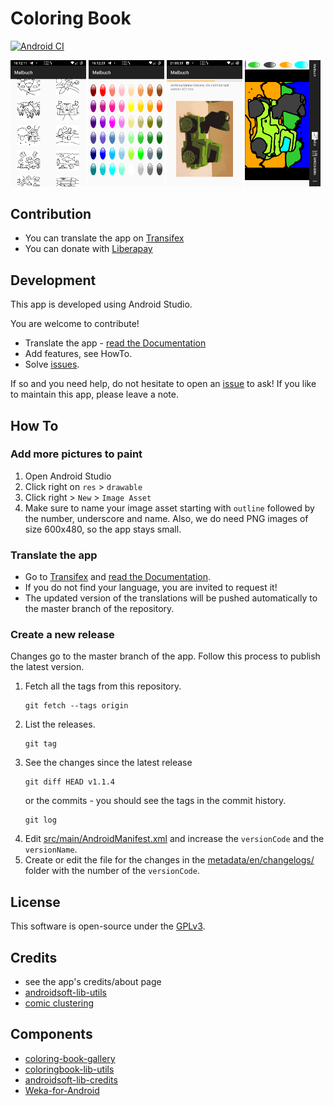 # Coloring Book
[![Android CI](https://github.com/niccokunzmann/androidsoft-coloring/workflows/Android%20CI/badge.svg)](https://github.com/niccokunzmann/androidsoft-coloring/actions?query=workflow%3A%22Android+CI%22)

<img src="metadata/en/images/phoneScreenshots/02choose.png" width="24%"> <img src="metadata/en/images/phoneScreenshots/03colors.png" width="24%"> <img src="metadata/en/images/phoneScreenshots/05classify.png" width="24%"> <img src="metadata/en/images/phoneScreenshots/06paint.png" width="24%">

## Contribution

- You can translate the app on [Transifex](https://www.transifex.com/mundraub-android/coloring-book/)
- You can donate with [Liberapay](https://liberapay.com/Fruit-Radar-Development)

## Development

This app is developed using Android Studio.

You are welcome to contribute!
- Translate the app - [read the Documentation]
- Add features, see HowTo.
- Solve [issues].

If so and you need help, do not hesitate to open an [issue][issues] to ask!
If you like to maintain this app, please leave a note.

## How To

### Add more pictures to paint

1. Open Android Studio
2. Click right on `res` > `drawable`
3. Click right > `New` > `Image Asset`
4. Make sure to name your image asset starting with `outline` followed by the
    number, underscore and name.
    Also, we do need PNG images of size 600x480, so the app stays small.

### Translate the app

- Go to [Transifex] and [read the Documentation].
- If you do not find your language, you are invited to request it!
- The updated version of the translations will be pushed automatically to the master branch of the repository.

### Create a new release

Changes go to the master branch of the app.
Follow this process to publish the latest version.

1. Fetch all the tags from this repository.
    ```
    git fetch --tags origin
    ```
2. List the releases.
    ```
    git tag
    ```
3. See the changes since the latest release
    ```
    git diff HEAD v1.1.4
    ```
    or the commits - you should see the tags in the commit history.
    ```
    git log
    ```
4. Edit [src/main/AndroidManifest.xml](src/main/AndroidManifest.xml) and increase the `versionCode` and the `versionName`.
5. Create or edit the file for the changes in the [metadata/en/changelogs/](metadata/en/changelogs) folder with the number of the `versionCode`.


## License

This software is open-source under the [GPLv3](LICENSE).

## Credits

- see the app's credits/about page
- [androidsoft-lib-utils](https://github.com/niccokunzmann/androidsoft-lib-utils)
- [comic clustering](https://github.com/niccokunzmann/comic-cluster)

## Components
- [coloring-book-gallery](https://github.com/niccokunzmann/coloring-book-gallery)
- [coloringbook-lib-utils](https://github.com/niccokunzmann/coloringbook-lib-utils)
- [androidsoft-lib-credits](https://github.com/androidsoft-org/androidsoft-lib-credits/)
- [Weka-for-Android](https://github.com/rjmarsan/Weka-for-Android)

[issues]: https://github.com/niccokunzmann/androidsoft-coloring/issues
[Transifex]: https://www.transifex.com/mundraub-android/coloring-book/dashboard/
[read the Documentation]: documentation/README.md#readme

